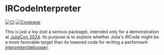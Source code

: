 # IRCodeInterpreter

<!--
[![Stable](https://img.shields.io/badge/docs-stable-blue.svg)](https://JuliaDebug.github.io/IRCodeInterpreter.jl/stable/)
[![Dev](https://img.shields.io/badge/docs-dev-blue.svg)](https://JuliaDebug.github.io/IRCodeInterpreter.jl/dev/)
-->
[![CI](https://github.com/timholy/IRCodeInterpreter.jl/actions/workflows/CI.yml/badge.svg)](https://github.com/timholy/IRCodeInterpreter.jl/actions/workflows/CI.yml)
[![Coverage](https://codecov.io/gh/timholy/IRCodeInterpreter.jl/branch/main/graph/badge.svg)](https://codecov.io/gh/JuliaDebug/IRCodeInterpreter.jl)

This is just a toy (not a serious package), intended only for a demonstration at [JuliaCon 2024](https://juliacon.org/2024/). Its purpose is to explore whether Julia's IRCode might be a more favorable target than its lowered code for writing a performant [interpreter/debugger](https://github.com/JuliaDebug/JuliaInterpreter.jl).
